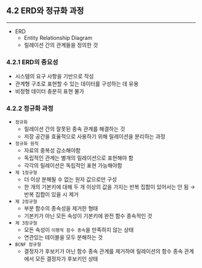 ## 4.2 ERD와 정규화 과정

---

- ERD
    - Entity Relationship Diagram
    - 릴례이션 간의 관계들을 정의한 것

### 4.2.1 ERD의 중요성

- 시스템의 요구 사항을 기반으로 작성
- 관계형 구조로 표현할 수 있는 데이터를 구성하는 데 유용
- 비정형 데이터 충분히 표현 불가

### 4.2.2 정규화 과정

- `정규화`
    - 릴레이션 간의 잘못된 종속 관계를 해결하는 것
    - 저장 공간을 효율적으로 사용하기 위해 릴레이션을 분리하는 과정
- `정규화 원칙`
    - 자료의 중복성 감소해야함
    - 독립적인 관계는 별개의 릴레이션으로 표현해야 함
    - 각각의 릴레이션은 독립적인 표현 가능해야함
- `제 1정규형`
    - 더 이상 분해될 수 없는 원자 값으로만 구성
    - 한 개의 기본키에 대해 두 개 이상의 값을 가지는 반복 집합이 있어서는 안 됨 → 반복 집합이 있을 시 제거
- `제 2정규형`
    - 부분 함수의 종속성을 제거한 형태
    - 기본키가 아닌 모든 속성이 기본키에 완전 함수 종속적인 것
- `제 3정규형`
    - 모든 속성이 `이행적 함수 종속`을 만족하지 않는 상태
    - 연관있는 테이블을 모두 분해하는 것
- `BCNF 정규형`
    - 결정자가 후보키가 아닌 함수 종속 관계를 제거하여 릴레이션의 함수 종속 관계에서 모든 결정자가 후보키인 상태
